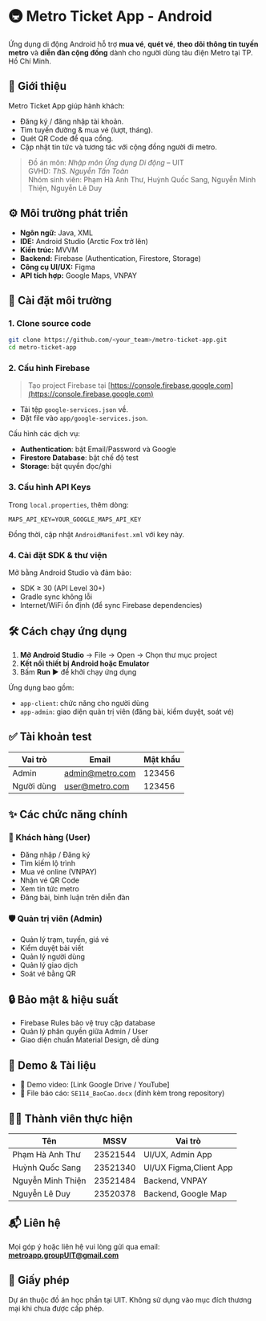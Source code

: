 
# 🚇 Metro Ticket App - Android

Ứng dụng di động Android hỗ trợ **mua vé**, **quét vé**, **theo dõi thông tin tuyến metro** và **diễn đàn cộng đồng** dành cho người dùng tàu điện Metro tại TP. Hồ Chí Minh.

## 📱 Giới thiệu
Metro Ticket App giúp hành khách:
- Đăng ký / đăng nhập tài khoản.
- Tìm tuyến đường & mua vé (lượt, tháng).
- Quét QR Code để qua cổng.
- Cập nhật tin tức và tương tác với cộng đồng người đi metro.

> Đồ án môn: *Nhập môn Ứng dụng Di động* – UIT  
> GVHD: *ThS. Nguyễn Tấn Toàn*  
> Nhóm sinh viên: Phạm Hà Anh Thư, Huỳnh Quốc Sang, Nguyễn Minh Thiện, Nguyễn Lê Duy

## ⚙️ Môi trường phát triển

- **Ngôn ngữ:** Java, XML
- **IDE:** Android Studio (Arctic Fox trở lên)
- **Kiến trúc:** MVVM
- **Backend:** Firebase (Authentication, Firestore, Storage)
- **Công cụ UI/UX:** Figma
- **API tích hợp:** Google Maps, VNPAY

## 🚀 Cài đặt môi trường

### 1. Clone source code

```bash
git clone https://github.com/<your_team>/metro-ticket-app.git
cd metro-ticket-app
```

### 2. Cấu hình Firebase

> Tạo project Firebase tại [https://console.firebase.google.com](https://console.firebase.google.com)

- Tải tệp `google-services.json` về.
- Đặt file vào `app/google-services.json`.

Cấu hình các dịch vụ:

- **Authentication**: bật Email/Password và Google
- **Firestore Database**: bật chế độ test
- **Storage**: bật quyền đọc/ghi

### 3. Cấu hình API Keys

Trong `local.properties`, thêm dòng:

```
MAPS_API_KEY=YOUR_GOOGLE_MAPS_API_KEY
```

Đồng thời, cập nhật `AndroidManifest.xml` với key này.

### 4. Cài đặt SDK & thư viện

Mở bằng Android Studio và đảm bảo:

- SDK ≥ 30 (API Level 30+)
- Gradle sync không lỗi
- Internet/WiFi ổn định (để sync Firebase dependencies)

## 🛠️ Cách chạy ứng dụng

1. **Mở Android Studio** → File → Open → Chọn thư mục project
2. **Kết nối thiết bị Android hoặc Emulator**
3. Bấm **Run** ▶️ để khởi chạy ứng dụng

Ứng dụng bao gồm:

- `app-client`: chức năng cho người dùng
- `app-admin`: giao diện quản trị viên (đăng bài, kiểm duyệt, soát vé)

## ✅ Tài khoản test

| Vai trò | Email | Mật khẩu |
|--------|-------|----------|
| Admin | admin@metro.com | 123456 |
| Người dùng | user@metro.com | 123456 |

## ✨ Các chức năng chính

### 📱 Khách hàng (User)
- Đăng nhập / Đăng ký
- Tìm kiếm lộ trình
- Mua vé online (VNPAY)
- Nhận vé QR Code
- Xem tin tức metro
- Đăng bài, bình luận trên diễn đàn

### 🛡️ Quản trị viên (Admin)
- Quản lý trạm, tuyến, giá vé
- Kiểm duyệt bài viết
- Quản lý người dùng
- Quản lý giao dịch
- Soát vé bằng QR

## 🔒 Bảo mật & hiệu suất

- Firebase Rules bảo vệ truy cập database
- Quản lý phân quyền giữa Admin / User
- Giao diện chuẩn Material Design, dễ dùng

## 📸 Demo & Tài liệu

- 🎥 Demo video: [Link Google Drive / YouTube]
- 📄 File báo cáo: `SE114_BaoCao.docx` (đính kèm trong repository)

## 🧑‍💻 Thành viên thực hiện

| Tên | MSSV | Vai trò |
|-----|------|---------|
| Phạm Hà Anh Thư | 23521544 | UI/UX, Admin App |
| Huỳnh Quốc Sang | 23521340 | UI/UX Figma,Client App |
| Nguyễn Minh Thiện | 23521484 | Backend, VNPAY |
| Nguyễn Lê Duy | 23520378 | Backend, Google Map |

## 📬 Liên hệ

Mọi góp ý hoặc liên hệ vui lòng gửi qua email: **metroapp.groupUIT@gmail.com**

## 📄 Giấy phép

Dự án thuộc đồ án học phần tại UIT. Không sử dụng vào mục đích thương mại khi chưa được cấp phép.

